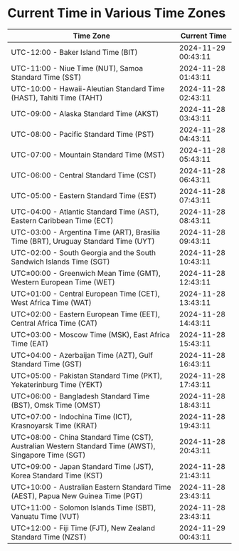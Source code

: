 # Current Time in Various Time Zones

| Time Zone | Current Time |
|-----------|--------------|
| UTC-12:00 - Baker Island Time (BIT) | 2024-11-29 00:43:11 |
| UTC-11:00 - Niue Time (NUT), Samoa Standard Time (SST) | 2024-11-28 01:43:11 |
| UTC-10:00 - Hawaii-Aleutian Standard Time (HAST), Tahiti Time (TAHT) | 2024-11-28 02:43:11 |
| UTC-09:00 - Alaska Standard Time (AKST) | 2024-11-28 03:43:11 |
| UTC-08:00 - Pacific Standard Time (PST) | 2024-11-28 04:43:11 |
| UTC-07:00 - Mountain Standard Time (MST) | 2024-11-28 05:43:11 |
| UTC-06:00 - Central Standard Time (CST) | 2024-11-28 06:43:11 |
| UTC-05:00 - Eastern Standard Time (EST) | 2024-11-28 07:43:11 |
| UTC-04:00 - Atlantic Standard Time (AST), Eastern Caribbean Time (ECT) | 2024-11-28 08:43:11 |
| UTC-03:00 - Argentina Time (ART), Brasília Time (BRT), Uruguay Standard Time (UYT) | 2024-11-28 09:43:11 |
| UTC-02:00 - South Georgia and the South Sandwich Islands Time (SGT) | 2024-11-28 10:43:11 |
| UTC±00:00 - Greenwich Mean Time (GMT), Western European Time (WET) | 2024-11-28 12:43:11 |
| UTC+01:00 - Central European Time (CET), West Africa Time (WAT) | 2024-11-28 13:43:11 |
| UTC+02:00 - Eastern European Time (EET), Central Africa Time (CAT) | 2024-11-28 14:43:11 |
| UTC+03:00 - Moscow Time (MSK), East Africa Time (EAT) | 2024-11-28 15:43:11 |
| UTC+04:00 - Azerbaijan Time (AZT), Gulf Standard Time (GST) | 2024-11-28 16:43:11 |
| UTC+05:00 - Pakistan Standard Time (PKT), Yekaterinburg Time (YEKT) | 2024-11-28 17:43:11 |
| UTC+06:00 - Bangladesh Standard Time (BST), Omsk Time (OMST) | 2024-11-28 18:43:11 |
| UTC+07:00 - Indochina Time (ICT), Krasnoyarsk Time (KRAT) | 2024-11-28 19:43:11 |
| UTC+08:00 - China Standard Time (CST), Australian Western Standard Time (AWST), Singapore Time (SGT) | 2024-11-28 20:43:11 |
| UTC+09:00 - Japan Standard Time (JST), Korea Standard Time (KST) | 2024-11-28 21:43:11 |
| UTC+10:00 - Australian Eastern Standard Time (AEST), Papua New Guinea Time (PGT) | 2024-11-28 23:43:11 |
| UTC+11:00 - Solomon Islands Time (SBT), Vanuatu Time (VUT) | 2024-11-28 23:43:11 |
| UTC+12:00 - Fiji Time (FJT), New Zealand Standard Time (NZST) | 2024-11-29 00:43:11 |
